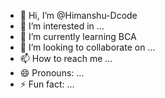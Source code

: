 - 👋 Hi, I’m @Himanshu-Dcode
- 👀 I’m interested in ...
- 🌱 I’m currently learning BCA
- 💞️ I’m looking to collaborate on ...
- 📫 How to reach me ...
- 😄 Pronouns: ...
- ⚡ Fun fact: ...

<!---
Himanshu-Dcode/Himanshu-Dcode is a ✨ special ✨ repository because its `README.md` (this file) appears on your GitHub profile.
You can click the Preview link to take a look at your changes.
--->

